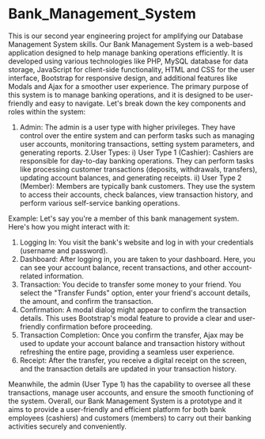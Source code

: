 # Bank_Management_System
This is our second year engineering project for amplifying our Database Management System skills.
Our Bank Management System is a web-based application designed to help manage banking operations efficiently. It is developed using various technologies like PHP, MySQL database for data storage, JavaScript for client-side functionality, HTML and CSS for the user interface, Bootstrap for responsive design, and additional features like Modals and Ajax for a smoother user experience. The primary purpose of this system is to manage banking operations, and it is designed to be user-friendly and easy to navigate.
Let's break down the key components and roles within the system:
1. Admin: The admin is a user type with higher privileges. They have control over the entire system and can perform tasks such as managing user accounts, monitoring transactions, setting system parameters, and generating reports.
2.User Types:
i) User Type 1 (Cashier): Cashiers are responsible for day-to-day banking operations. They can perform tasks like processing customer transactions (deposits, withdrawals, transfers), updating account balances, and generating receipts.
ii) User Type 2 (Member): Members are typically bank customers. They use the system to access their accounts, check balances, view transaction history, and perform various self-service banking operations.

Example:
Let's say you're a member of this bank management system. Here's how you might interact with it:
1. Logging In: You visit the bank's website and log in with your credentials (username and password).
2. Dashboard: After logging in, you are taken to your dashboard. Here, you can see your account balance, recent transactions, and other account-related information.
3. Transaction: You decide to transfer some money to your friend. You select the "Transfer Funds" option, enter your friend's account details, the amount, and confirm the transaction.
4. Confirmation: A modal dialog might appear to confirm the transaction details. This uses Bootstrap's modal feature to provide a clear and user-friendly confirmation before proceeding.
5. Transaction Completion: Once you confirm the transfer, Ajax may be used to update your account balance and transaction history without refreshing the entire page, providing a seamless user experience.
6. Receipt: After the transfer, you receive a digital receipt on the screen, and the transaction details are updated in your transaction history.

Meanwhile, the admin (User Type 1) has the capability to oversee all these transactions, manage user accounts, and ensure the smooth functioning of the system.
Overall, our Bank Management System is a prototype and it aims to provide a user-friendly and efficient platform for both bank employees (cashiers) and customers (members) to carry out their banking activities securely and conveniently.
